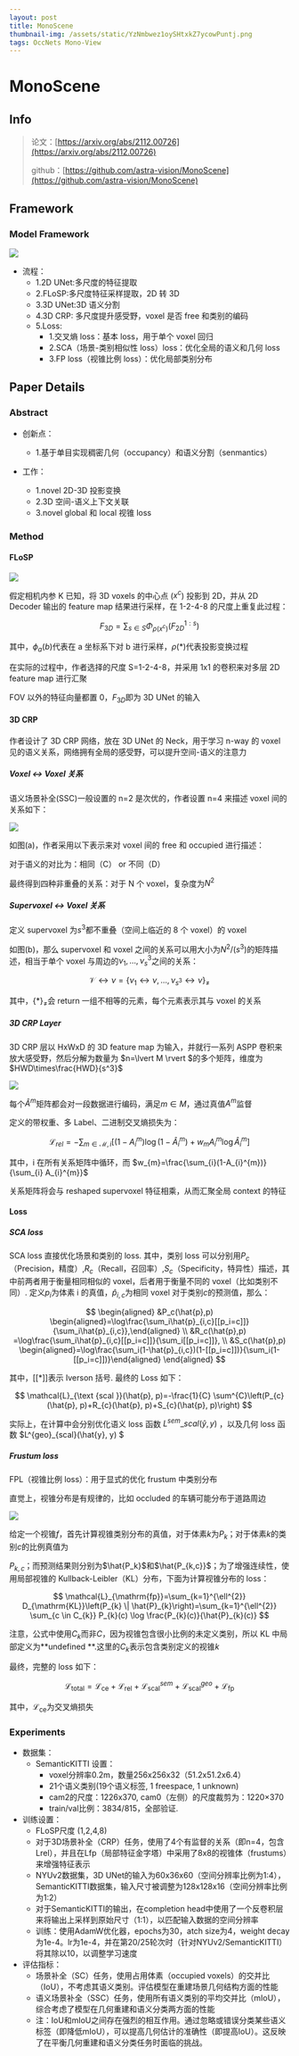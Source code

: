 ```yaml
---
layout: post
title: MonoScene
thumbnail-img: /assets/static/YzNmbwez1oySHtxkZ7ycowPuntj.png
tags: OccNets Mono-View
---
```


# MonoScene

## Info

> 论文：[https://arxiv.org/abs/2112.00726](https://arxiv.org/abs/2112.00726)
>
> github：[https://github.com/astra-vision/MonoScene](https://github.com/astra-vision/MonoScene)

## Framework

### Model Framework

![](../assets/static/YzNmbwez1oySHtxkZ7ycowPuntj.png)

- 流程：
  - 1.2D UNet:多尺度的特征提取
  - 2.FLoSP:多尺度特征采样提取，2D 转 3D
  - 3.3D UNet:3D 语义分割
  - 4.3D CRP: 多尺度提升感受野，voxel 是否 free 和类别的编码
  - 5.Loss:
    - 1.交叉熵 loss：基本 loss，用于单个 voxel 回归
    - 2.SCA（场景-类别相似性 loss）loss：优化全局的语义和几何 loss
    - 3.FP loss（视锥比例 loss）：优化局部类别分布

## Paper Details

### Abstract

- 创新点：

  - 1.基于单目实现稠密几何（occupancy）和语义分割（senmantics）
- 工作：

  - 1.novel 2D-3D 投影变换
  - 2.3D 空间-语义上下文关联
  - 3.novel global 和 local 视锥 loss

### Method

#### FLoSP

![](../assets/static/Kl2LbAJj3oAp3hx6mdlcdw14nKb.png)

假定相机内参 K 已知，将 3D voxels 的中心点 ($x^{c}$) 投影到 2D，并从 2D Decoder 输出的 feature map 结果进行采样，在 1-2-4-8 的尺度上重复此过程：

$$
F_{3D}=\sum_{s \in S} \Phi_{\rho(x^{c})}(F_{2D}^{1: s})
$$

其中，$\phi_a(b)$代表在 a 坐标系下对 b 进行采样，$\rho(*)$代表投影变换过程

在实际的过程中，作者选择的尺度 S=1-2-4-8，并采用 1x1 的卷积来对多层 2D feature map 进行汇聚

FOV 以外的特征向量都置 0，$F_{3D}$即为 3D UNet 的输入

#### 3D CRP

作者设计了 3D CRP 网络，放在 3D UNet 的 Neck，用于学习 n-way 的 voxel 见的语义关系，网络拥有全局的感受野，可以提升空间-语义的注意力

##### Voxel <-> Voxel 关系

语义场景补全(SSC)一般设置的 n=2 是次优的，作者设置 n=4 来描述 voxel 间的关系如下：

![](../assets/static/YVWDb1DA6oz8y6xS9UJcmi5DnBh.png)

如图(a)，作者采用以下表示来对 voxel 间的 free 和 occupied 进行描述：

对于语义的对比为：相同（C） or 不同（D）

最终得到四种非重叠的关系：对于 N 个 voxel，复杂度为$N^2$

##### Supervoxel <-> Voxel 关系

定义 supervoxel 为$s^3$都不重叠（空间上临近的 8 个 voxel）的 voxel

如图(b)，那么 supervoxel 和 voxel 之间的关系可以用大小为$N^2/(s^3)$的矩阵描述，相当于单个 voxel 与周边的$\nu_{1}, \ldots, \nu_s^{3}$之间的关系：

$$
\mathcal{V} \leftrightarrow \nu=\left\{\nu_{1} \leftrightarrow \nu, \ldots, \nu_{s^{3}} \leftrightarrow \nu\right\}_{\neq}
$$

其中，${\{ *\}}_{\neq}$会 return 一组不相等的元素，每个元素表示其与 voxel 的关系

##### 3D CRP Layer

3D CRP 层以 HxWxD 的 3D feature map 为输入，并就行一系列 ASPP 卷积来放大感受野，然后分解为数量为 $n=\lvert M \rvert $的多个矩阵，维度为 $HWD\times\frac{HWD}{s^3}$

![](../assets/static/ZzaEb1wNTow7K3xvwr5ctZkanqb.png)

每个$\hat{A}^m$矩阵都会对一段数据进行编码，满足$m \in M$，通过真值$A^m$监督

定义的带权重、多 Label、二进制交叉熵损失为：

$$
\mathcal{L}_{r e l}=-\sum_{m \in \mathcal{M}, i}\left[\left(1-A_{i}^{m}\right) \log \left(1-\hat{A}_{i}^{m}\right)+w_{m} A_{i}^{m} \log \hat{A}_{i}^{m}\right]
$$

其中，i 在所有关系矩阵中循环，而 $w_{m}=\frac{\sum_{i}(1-A_{i}^{m})}{\sum_{i} A_{i}^{m}}$

关系矩阵将会与 reshaped supervoxel 特征相乘，从而汇聚全局 context 的特征

#### Loss

##### SCA loss

SCA loss 直接优化场景和类别的 loss. 其中，类别 loss 可以分别用$P_c$（Precision，精度）,$R_c$（Recall，召回率）,$S_c$（Specificity，特异性）描述，其中前两者用于衡量相同相似的 voxel，后者用于衡量不同的 voxel（比如类别不同）. 定义$p_i$为体素 i 的真值，$\hat{p}_{i,c}$为相同 voxel 对于类别$c$的预测值，那么：

$$
\begin{aligned}
&P_c(\hat{p},p) \begin{aligned}=\log\frac{\sum_i\hat{p}_{i,c}[[p_i=c]]}{\sum_i\hat{p}_{i,c}},\end{aligned}  \\
&R_c(\hat{p},p) =\log\frac{\sum_i\hat{p}_{i,c}[[p_i=c]]}{\sum_i[[p_i=c]]},  \\
&S_c(\hat{p},p) \begin{aligned}=\log\frac{\sum_i(1-\hat{p}_{i,c})(1-[[p_i=c]])}{\sum_i(1-[[p_i=c]])}\end{aligned} 
\end{aligned}
$$

其中，$[[ *  ]]$表示 Iverson 括号. 最终的 Loss 如下：

$$
\mathcal{L}_{\text {scal }}(\hat{p}, p)=-\frac{1}{C} \sum^{C}\left(P_{c}(\hat{p}, p)+R_{c}(\hat{p}, p)+S_{c}(\hat{p}, p)\right)
$$

实际上，在计算中会分别优化语义 loss 函数 $L^{sem}\_{scal}(\hat{y}, y)$ ，以及几何 loss 函数  $L^{geo}\_{scal}(\hat{y}, y) $

##### Frustum loss

FPL（视锥比例 loss）：用于显式的优化 frustum 中类别分布

直觉上，视锥分布是有规律的，比如 occluded 的车辆可能分布于道路周边

![](../assets/static/DmGib73o0o1cxXxeFDYcu0v9nVm.png)

给定一个视锥$f$，首先计算视锥类别分布的真值，对于体素$k$为$P_k$；对于体素$k$的类别$c$的比例真值为

$P_{k,c}$；而预测结果则分别为$\hat{P_k}$和$\hat{P_{k,c}}$；为了增强连续性，使用局部视锥的 Kullback-Leibler（KL）分布，下面为计算视锥分布的 loss：

$$
\mathcal{L}_{\mathrm{fp}}=\sum_{k=1}^{\ell^{2}} D_{\mathrm{KL}}\left(P_{k} \| \hat{P}_{k}\right)=\sum_{k=1}^{\ell^{2}} \sum_{c \in C_{k}} P_{k}(c) \log \frac{P_{k}(c)}{\hat{P}_{k}(c)}
$$

注意，公式中使用$C_k$而非$C$，因为视锥包含很小比例的未定义类别，所以 KL 中局部定义为**undefined **.这里的$C_k$表示包含类别定义的视锥$k$

最终，完整的 loss 如下：

$$
\mathcal{L}_{\mathrm{total}}=\mathcal{L}_{\mathrm{ce}} + \mathcal{L}_{\mathrm{rel}} + \mathcal{L}_{\mathrm{scal}}^{sem} + \mathcal{L}_{\mathrm{scal}}^{geo} + \mathcal{L}_{\mathrm{fp}}
$$

其中，$\mathcal{L}_{\mathrm{ce}}$为交叉熵损失

### Experiments

- 数据集：
  - SemanticKITTI 设置：
    - voxel分辨率0.2m，数量256x256x32（51.2x51.2x6.4）
    - 21个语义类别(19个语义标签, 1 freespace, 1 unknown)
    - cam2的尺度：1226x370, cam0（左侧）的尺度裁剪为：1220×370
    - train/val比例：3834/815，全部验证.
- 训练设置：
  - FLoSP尺度 (1,2,4,8)
  - 对于3D场景补全（CRP）任务，使用了4个有监督的关系（即n=4，包含Lrel），并且在Lfp（局部特征金字塔）中采用了8x8的视锥体（frustums）来增强特征表示
  - NYUv2数据集，3D UNet的输入为60x36x60（空间分辨率比例为1:4），SemanticKITTI数据集，输入尺寸被调整为128x128x16（空间分辨率比例为1:2）
  - 对于SemanticKITTI的输出，在completion head中使用了一个反卷积层来将输出上采样到原始尺寸（1:1），以匹配输入数据的空间分辨率
  - 训练：使用AdamW优化器，epochs为30，atch size为4，weight decay为1e-4。lr为1e-4，并在第20/25轮次时（针对NYUv2/SemanticKITTI）将其除以10，以调整学习速度
- 评估指标：
  - 场景补全（SC）任务，使用占用体素（occupied voxels）的交并比（IoU），不考虑其语义类别。评估模型在重建场景几何结构方面的性能
  - 语义场景补全（SSC）任务，使用所有语义类别的平均交并比（mIoU），综合考虑了模型在几何重建和语义分类两方面的性能
  - 注：IoU和mIoU之间存在强烈的相互作用。通过忽略或错误分类某些语义标签（即降低mIoU），可以提高几何估计的准确性（即提高IoU）。这反映了在平衡几何重建和语义分类任务时面临的挑战。


